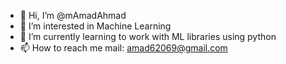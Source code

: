 - 👋 Hi, I’m @mAmadAhmad
- 👀 I’m interested in Machine Learning
- 🌱 I’m currently learning to work with ML libraries using python
- 📫 How to reach me mail: amad62069@gmail.com

<!---
mAmadAhmad/mAmadAhmad is a ✨ special ✨ repository because its `README.md` (this file) appears on your GitHub profile.
You can click the Preview link to take a look at your changes.
--->
